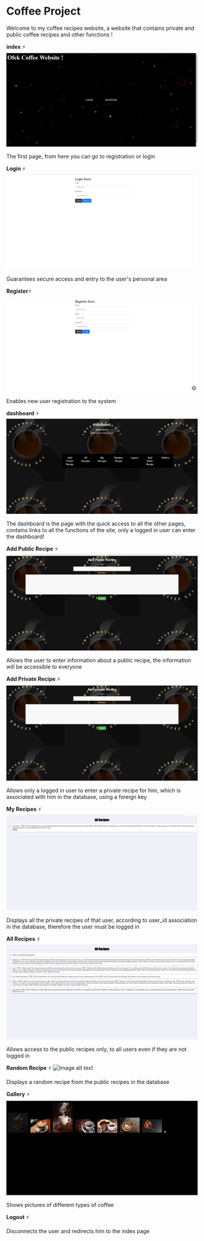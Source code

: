# Coffee Project # 

Welcome to my coffee recipes website, a website that contains private and public coffee recipes and other functions ! 



**index** ⚡
![Image alt text](screenShots/index.png)

The first page, from here you can go to registration or login




**Login** ⚡
![Image alt text](screenShots/login.png)

Guarantees secure access and entry to the user's personal area



<!--d -->
<!--d -->
**Register**⚡
![Image alt text](screenShots/registger.png)

Enables new user registration to the system






**dashboard** ⚡
![Image alt text](screenShots/dashboard.png)

The dashboard is the page with the quick access to all the other pages, contains links to all the functions of the site, only a logged in user can enter the dashboard!






**Add Public Recipe** ⚡
![Image alt text](screenShots/addPublic.png)

Allows the user to enter information about a public recipe, the information will be accessible to everyone




**Add Private Recipe** ⚡
![Image alt text](screenShots/addPrivate.png)

Allows only a logged in user to enter a private recipe for him, which is associated with him in the database, using a foreign key




**My Recipes** ⚡
![Image alt text](screenShots/myRecipes.png)

Displays all the private recipes of that user, according to user_id association in the database, therefore the user must be logged in





**All Recipes** ⚡
![Image alt text](screenShots/allRecipes.png)

Allows access to the public recipes only, to all users even if they are not logged in




**Random Recipe** ⚡
![Image alt text](screenShots/random.png)

Displays a random recipe from the public recipes in the database




**Gallery** ⚡
![Image alt text](screenShots/gallery.png)

Shows pictures of different types of coffee




**Logout** ⚡

Disconnects the user and redirects him to the index page
